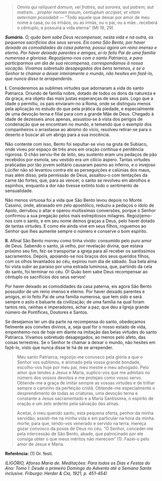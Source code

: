 > *Omnis qui reliquerit domum, vel fratres, aut sorores, aut patrem, aut matrem… propter nomen meum, centuplum accipiet, et vitam aeternam possidebit* — “Todo aquele que deixar por amor de meu nome a casa, ou os irmãos, ou as irmãs, ou o pai, ou a mãe…receberá o cêntuplo, e possuirá a vida eterna” (Mt 19, 29)

***Sumário.** Ó, quão bem sabe Deus recompensar, nesta vida e na outra, os pequenos sacrifícios dos seus servos. Eis como São Bento, por haver deixado as comodidades da casa paterna, possui agora um reino imenso e eterno. Por haver deixado parentes e amigos, ei-lo feito Pai de uma família numerosa e gloriosa. Regozijemo-nos com o santo Patriarca, e para participarmos um dia de sua recompensa, correspondamos à nossa vocação. Vivamos sobretudo desapegados dos bens terrenos, e se o Senhor te chamar a deixar inteiramente o mundo, não hesites em fazê-lo, que nunca disso te arrependerás.*

**I.** Consideremos as sublimes virtudes que adornaram a vida do santo Patriarca. Oriundo de família nobre, dotado de todos os dons da natureza e da graça, era objeto das mais justas esperanças de seus pais. Logo que a idade o permitiu, os pais enviaram-no a Roma, onde se distinguiu menos pela aplicação no estudo do que pela prática da piedade, e especialmente de uma devoção terna e filial para com a grande Mãe de Deus. Chegado à idade de dezesseis anos apenas, assustou-se à vista dos perigos de condenação que se encontram no mundo, e temendo que o exemplo dos companheiros o arrastasse ao abismo do vício, resolveu retirar-se para o deserto e buscar ali um abrigo para a sua inocência.

Não contente com isso, Bento foi sepultar-se vivo na gruta de Subiaco, onde viveu por espaço de três anos em oração contínua e penitência rigorosa. O chão serviu-lhe de leito, seu sustento eram uns pedaços de pão recebidos por esmola, seu vestido era um cilício áspero. Tantas virtudes praticadas por tão jovem solitário causaram pasmo ao inferno, e o invejoso Lúcifer não só levantou contra ele as perseguições e calúnias dos maus, mas além disso, pela permissão de Deus, assaltou-o com tentações da carne tão fortes, que, para as vencer, o santo se revolveu em abrolhos e espinhos, enquanto a dor não tivesse extinto todo o sentimento de sensualidade.

Não menos virtuosa foi a vida que São Bento levou depois no Monte Cassino, onde, abrasado em zelo apostólico, reduziu a pedaços o ídolo de Apolo, derrubou o altar e operou muitíssimas conversões, porque o Senhor confirmou a sua pregação pelos mais estrepitosos milagres. Regozijemo-nos com o santo, e em seu nome demos graças a Deus, pelo haver dotado de tantas virtudes. E como ele ainda vive em seus filhos, roguemos ao Senhor que lhes aumente sempre o número e conserve o bom espírito.

**II.** Afinal São Bento morreu como tinha vivido: consumido pelo puro amor de Deus. Sabendo o santo, já velho, por revelação divina, que estava próximo seu fim, fez-se transportar a igreja para ali receber os santíssimos sacramentos. Depois, apoiando-se nos braços dos seus queridos filhos, com os olhos levantados ao céu, expirou num dia de sábado. Sua bela alma foi vista subir ao paraíso por uma estrada luminosa, que, partindo da cela do santo, foi terminar no céu. Ó! Quão bem sabe Deus recompensar ao cêntuplo os sacrifícios dos seus servos!

Por haver deixado as comodidades da casa paterna, eis agora São Bento possuidor de um reino imenso e eterno. Por haver deixado parentes e amigos, ei-lo feito Pai de uma família numerosa, que tem sido e será sempre o asilo e baluarte da civilização; de uma família na qual foram tantos reis, rainhas e imperadores, achar a paz; que deu a Igreja grande número de Pontífices, Doutores e Santos.

Se desejamos ter um dia parte na recompensa do santo, obedeçamos fielmente aos convites divinos, a, seja qual for o nosso estado de vida, empenhemo-nos de hoje em diante na imitação das belas virtudes do santo Patriarca. Vivamos sobretudo desapegados, ao menos pelo afeto, das coisas terrestres. Se o Senhor te chamar a deixar o mundo, não hesites em fazê-lo, visto que nunca disse te há de se arrepender.

> Meu santo Patriarca, regozijo-me convosco pela glória a que o Senhor vos sublimou, e animado pela vossa grande bondade, escolho-vos hoje por meu pai, meu mestre e meu advogado. Pelo amor que tendes a Jesus e Maria, suplico-vos que me admitais no número dos vossos devotos e me protejais como vosso servo. Obtende-me a graça de imitar sempre as vossas virtudes e de trilhar sempre o caminho da perfeição cristã. Obtende-me especialmente o desprendimento de todas as criaturas, uma devoção terna e constante a Jesus sacramentado e a Maria Santíssima, o espírito de oração e um zelo ardente pela salvação das almas.
>
> Aceitai, ó meu querido santo, esta pequena oferta, penhor da minha servidão; assisti-me na minha vida e em particular na hora da minha morte; para que, tendo-vos venerado e servido na terra, mereça gozar convosco da posse de Deus no céu. “Ó Senhor, concedei-me pela intercessão de São Bento, abade, que patrocinado por ele consiga obter o que meus méritos não merecem” (1). Fazei-o pelo amor de Jesus e Maria.

**Referência:** (1) Or. festi.

*(LIGÓRIO, Afonso Maria de. Meditações: Para todos os Dias e Festas do Ano: Tomo I: Desde o primeiro Domingo do Advento até a Semana Santa inclusive. Friburgo: Herder & Cia, 1921, p. 451-454)*
